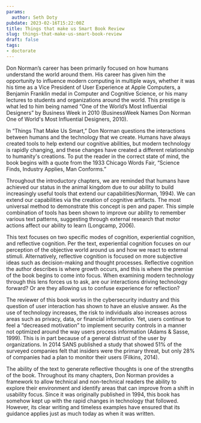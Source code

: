 ```yaml
---
params:
  author: Seth Doty
pubdate: 2023-02-16T15:22:00Z
title: Things that make us Smart Book Review
slug: things-that-make-us-smart-book-review
draft: false
tags:
- doctorate
---
```


Don Norman’s career has been primarily focused on how humans understand the world around them. His career has given him the opportunity to influence modern computing in multiple ways, whether it was his time as a Vice President of User Experience at Apple Computers, a Benjamin Franklin medal in Computer and Cognitive Science, or his many lectures to students and organizations around the world. This prestige is what led to him being named “One of the World’s Most Influential Designers” by Business Week in 2010 (BusinessWeek Names Don Norman One of World's Most Influential Designers, 2010).

In “Things That Make Us Smart,” Don Norman questions the interactions between humans and the technology that we create. Humans have always created tools to help extend our cognitive abilities, but modern technology is rapidly changing, and these changes have created a different relationship to humanity's creations. To put the reader in the correct state of mind, the book begins with a quote from the 1933 Chicago Words Fair, “Science Finds, Industry Applies, Man Conforms.”

Throughout the introductory chapters, we are reminded that humans have achieved our status in the animal kingdom due to our ability to build increasingly useful tools that extend our capabilities(Norman, 1994). We can extend our capabilities via the creation of cognitive artifacts. The most universal method to demonstrate this concept is pen and paper. This simple combination of tools has been shown to improve our ability to remember various text patterns, suggesting through external research that motor actions affect our ability to learn (Longcamp, 2006).

This text focuses on two specific modes of cognition, experiential cognition, and reflective cognition. Per the text, experiential cognition focuses on our perception of the objective world around us and how we react to external stimuli. Alternatively, reflective cognition is focused on more subjective ideas such as decision-making and thought processes. Reflective cognition the author describes is where growth occurs, and this is where the premise of the book begins to come into focus. When examining modern technology through this lens forces us to ask, are our interactions driving technology forward? Or are they allowing us to confuse experience for reflection?

The reviewer of this book works in the cybersecurity industry and this question of user interaction has shown to have an elusive answer. As the use of technology increases, the risk to individuals also increases across areas such as privacy, data, or financial information. Yet, users continue to feel a “decreased motivation” to implement security controls in a manner not optimized around the way users process information (Adams & Sasse, 1999). This is in part because of a general distrust of the user by organizations. In 2014 SANS published a study that showed 51% of the surveyed companies felt that insiders were the primary threat, but only 28% of companies had a plan to monitor their users (Filkins, 2014).

The ability of the text to generate reflective thoughts is one of the strengths of the book. Throughout its many chapters, Don Norman provides a framework to allow technical and non-technical readers the ability to explore their environment and identify areas that can improve from a shift in usability focus. Since it was originally published in 1994, this book has somehow kept up with the rapid changes in technology that followed. However, its clear writing and timeless examples have ensured that its guidance applies just as much today as when it was written.
